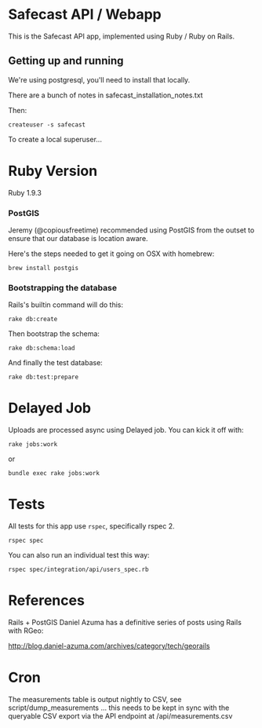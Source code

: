 # Safecast API / Webapp #

This is the Safecast API app, implemented using Ruby / Ruby on Rails.

## Getting up and running ##

We're using postgresql, you'll need to install that locally.

There are a bunch of notes in safecast_installation_notes.txt

Then:

    createuser -s safecast

To create a local superuser...


# Ruby Version #

Ruby 1.9.3

### PostGIS ###

Jeremy (@copiousfreetime) recommended using PostGIS from the outset to ensure
that our database is location aware.

Here's the steps needed to get it going on OSX with homebrew:

    brew install postgis

### Bootstrapping the database ###

Rails's builtin command will do this:

    rake db:create

Then bootstrap the schema:

    rake db:schema:load
    
And finally the test database:

    rake db:test:prepare

# Delayed Job #

Uploads are processed async using Delayed job. You can kick it off with:

    rake jobs:work

or

    bundle exec rake jobs:work

# Tests #

All tests for this app use `rspec`, specifically rspec 2.

    rspec spec

You can also run an individual test this way:

    rspec spec/integration/api/users_spec.rb

# References #

Rails + PostGIS
  Daniel Azuma has a definitive series of posts using Rails with RGeo:

  http://blog.daniel-azuma.com/archives/category/tech/georails

# Cron #

The measurements table is output nightly to CSV, see script/dump_measurements ... this needs to be kept in sync with the queryable CSV export via the API endpoint at /api/measurements.csv